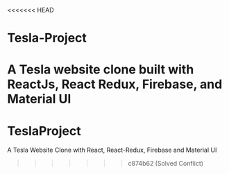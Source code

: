 <<<<<<< HEAD
# Tesla-Project

A Tesla website clone built with ReactJs, React Redux, Firebase, and Material UI
=======
# TeslaProject

A Tesla Website Clone with React, React-Redux, Firebase and Material UI
>>>>>>> c874b62 (Solved Conflict)
